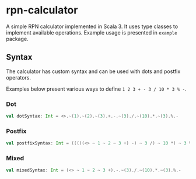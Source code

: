 # rpn-calculator

A simple RPN calculator implemented in Scala 3. It uses type
classes to implement available operations. Example usage is
presented in `example` package.

## Syntax
The calculator has custom syntax and can be used with dots
and postfix operators.

Examples below present various ways to define `1 2 3 + - 3 / 10 * 3 % -`.

### Dot
```scala
val dotSyntax: Int = <>.~(1).~(2).~(3).+.-.~(3)./.~(10).*.~(3).%.-
```

### Postfix
```scala
val postfixSyntax: Int = (((((<> ~ 1 ~ 2 ~ 3 +) -) ~ 3 /) ~ 10 *) ~ 3 %) -
```

### Mixed
```scala
val mixedSyntax: Int = (<> ~ 1 ~ 2 ~ 3 +).-.~(3)./.~(10).*.~(3).%.-
```
